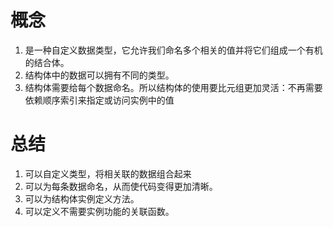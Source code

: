 # 概念
1. 是一种自定义数据类型，它允许我们命名多个相关的值并将它们组成一个有机的结合体。
2. 结构体中的数据可以拥有不同的类型。
3. 结构体需要给每个数据命名。所以结构体的使用要比元组更加灵活：不再需要依赖顺序索引来指定或访问实例中的值

# 总结
1. 可以自定义类型，将相关联的数据组合起来
2. 可以为每条数据命名，从而使代码变得更加清晰。
3. 可以为结构体实例定义方法。
4. 可以定义不需要实例功能的关联函数。
